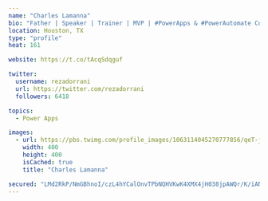 ```yaml
---
name: "Charles Lamanna"
bio: "Father | Speaker | Trainer | MVP | #PowerApps & #PowerAutomate Community Super User | YouTuber Right-pointing triangle http://youtube.com/c/rezadorrani | Learn - Share - Clockwise rightwards and leftwards open circle arrows"
location: Houston, TX
type: "profile"
heat: 161

website: https://t.co/tAcqSdqguf

twitter:
  username: rezadorrani
  url: https://twitter.com/rezadorrani
  followers: 6418

topics:
  - Power Apps

images:
  - url: https://pbs.twimg.com/profile_images/1063114045270777856/qeT-jpWr_400x400.jpg
    width: 400
    height: 400
    isCached: true
    title: "Charles Lamanna"

secured: "LMd2RkP/NmGBhnoI/czL4hYCalOnvTPbNQHVKwK4XMX4jH038jpAWQr/K/iANvTqExN6/CvKsf7zzXUPdhupxwbeQPHjF6q7zMv3vIpfdje/lUpctTi1mNTlMYsAADWeqxdJUjax7bhbzZYEMxaszuErMMnX43LRvtIWYSvwSi/vNj1G/JEeuP2frIlv9PNS0XSJmVYXSBjIzwTZme+hjj4k9Nw2d5GfAKkVCG16FrKwj/ZjFJ9HtH1KS3QjpbhVL4/VooSYo42seJJac9/dnBwvrboaLLCdVnOOpKiy846B/h0HGeGhCi8F4Z87nKlteda+Wxij7RL3fPqZkOl7ttooGEUndDELWmxDIpt9wW/AphWvyk3L09GAplbYb/xpZeg1n7fTrku5Gg4U07iNXv4bYcysFKvCK6vx2U0pUCc=;609nuHcS+2T2yHxkFN5qzw=="
---
```



